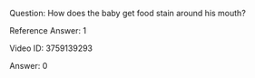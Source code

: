 Question: How does the baby get food stain around his mouth?

Reference Answer: 1

Video ID: 3759139293

Answer: 0

